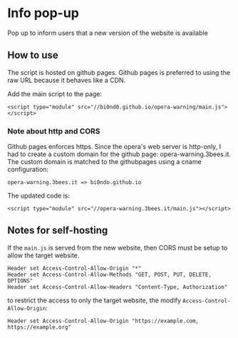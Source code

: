# Info pop-up
Pop up to inform users that a new version of the website is available

## How to use

The script is hosted on github pages. Github pages is preferred to using the raw URL because it behaves like a CDN.

Add the main script to the page:
```
<script type="module" src="//bi0nd0.github.io/opera-warning/main.js"></script>
```

### Note about http and CORS
Github pages enforces https. Since the opera's web server is http-only, I had to create a custom domain
for the github page: opera-warning.3bees.it.
The custom domain is matched to the githubpages using a cname configuration:
```
opera-warning.3bees.it => bi0ndo.github.io
```
The updated code is:
```
<script type="module" src="//opera-warning.3bees.it/main.js"></script>
```

## Notes for self-hosting

If the `main.js` is served from the new website, then CORS must be setup to allow the target website.

```
Header set Access-Control-Allow-Origin "*"
Header set Access-Control-Allow-Methods "GET, POST, PUT, DELETE, OPTIONS"
Header set Access-Control-Allow-Headers "Content-Type, Authorization"
```

to restrict the access to only the target website, the modify `Access-Control-Allow-Origin`:
```
Header set Access-Control-Allow-Origin "https://example.com, https://example.org"
```
